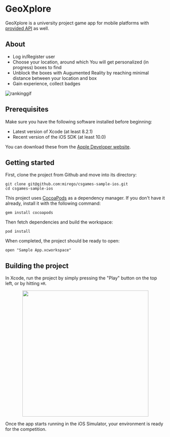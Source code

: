 # GeoXplore
GeoXplore is a university project game app for mobile platforms with [provided API](https://github.com/djwojtas/geoxplore-api) as well.
## About
- Log in/Register user
- Choose your location, around which You will get personalized (in progress) boxes to find
- Unblock the boxes with Augumented Reality by reaching minimal distance between your location and box
- Gain experience, collect badges

![rankinggif](https://user-images.githubusercontent.com/17625089/40443507-d52e52c2-5ec6-11e8-9bb8-1336d003fac0.gif)



## Prerequisites

Make sure you have the following software installed before beginning:

- Latest version of Xcode (at least 8.2.1)
- Recent version of the iOS SDK (at least 10.0)

You can download these from the [Apple Developer website](https://developer.apple.com/downloads/).

## Getting started

First, clone the project from Github and move into its directory:

```
git clone git@github.com:mirego/csgames-sample-ios.git
cd csgames-sample-ios
```

This project uses [CocoaPods](https://cocoapods.org/) as a dependency manager. If you don't have it already, install it with the following command:

```
gem install cocoapods
```

Then fetch dependencies and build the workspace:

```
pod install
```

When completed, the project should be ready to open:

```
open "Sample App.xcworkspace"
```

## Building the project

In Xcode, run the project by simply pressing the "Play" button on the top left, or by hitting `⌘R`.

<p align="center"><img width="397" src="https://cloud.githubusercontent.com/assets/4378424/24180876/d6d2a360-0e8d-11e7-8e31-92df5dfb588a.png"></p>

Once the app starts running in the iOS Simulator, your environment is ready for the competition.
